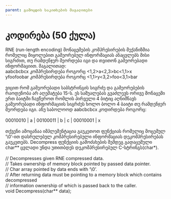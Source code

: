 ```yaml
---
parent: გამოცდის საკითხების მაგალითები
---
```



# კოდირება (50 ქულა)
RNE (run-length encoding) მონაცემების კომპრესირების მექანიზმია რომელიც მიყოლებით გამეორებულ ინფორმაციას ანაცვლებს მისი სიგრძით, თუ რამდენჯერ მეორდება იგი და თვითონ გამეორებადი ინფორმაციით. მაგალითად:<br/>
aabcbcbcx კომპრესირდება როგორც <1,2>a<2,3>bc<1,1>x<br/>
yfoofoobar კომპრესირდება როგორც <1,1>y<3,2>foo<3,1>bar<br/>
<br/>
ვიცით რომ გამეორებადი საბსტრინგის სიგრძე და გამეორებების რაოდენობა არ აღემატება 15-ს. ეს საშუალებას გვაძლევს ორივე მონაცემი ერთ ბაიტში ჩავწეროთ რომლის პირველი 4 ბიტიც აღნიშნავს გამეორებადი ინფორმაციის სიგრძეს ხოლო ბოლო 4 ბაიტი თუ რამდენჯერ მეორდება იგი. ანუ საბოლოოდ aabcbcbcx კოდირდება როგორც:<br/>
<br/>
00010010 | a | 00100011 | b | c | 00010001 | x<br/>
<br/>
თქვენი ამოცანაა იმპლემენტაცია გაუკეთოთ ფუნქციას რომელიც მოცემულ ‘\0’-ით დასრულებულ კომპრესირებული ინფორმაციას დეკომპრესირებას გაუკეთებს.
Decompress ფუნქციის გამოძახების შემდეგ გადაცემული char** ცვლადი უნდა უთითბდეს დეკომპრესირებულ C-სტრინგს(char*).<br/>
<br/>
// Decompresses given RNE compressed data.<br/>
// Takes ownership of memory block pointed by passed data pointer.<br/>
// Char array pointed by data ends with ‘\0’.<br/>
// After returning data must be pointing to a memory block which contains decompressed<br/>
// information ownership of which is passed back to the caller.<br/>
void Decompress(char** data);<br/>
